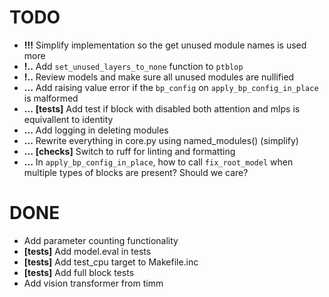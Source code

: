# TODO
+ **!!!**  Simplify implementation so the get unused module names is used more
+ **!..**  Add `set_unused_layers_to_none` function to `ptblop`
+ **!..**  Review models and make sure all unused modules are nullified
+ **...**  Add raising value error if the `bp_config` on `apply_bp_config_in_place` is malformed
+ **...**  **[tests]** Add test if block with disabled both attention and mlps is equivallent to identity
+ **...**  Add logging in deleting modules
+ **...**  Rewrite everything in core.py using named_modules() (simplify)
+ **...**  **[checks]** Switch to ruff for linting and formatting
+ **...**  In `apply_bp_config_in_place`, how to call `fix_root_model` when multiple types of blocks are present? Should we care?

# DONE
+ Add parameter counting functionality
+ **[tests]** Add model.eval in tests
+ **[tests]** Add test_cpu target to Makefile.inc
+ **[tests]** Add full block tests
+ Add vision transformer from timm
